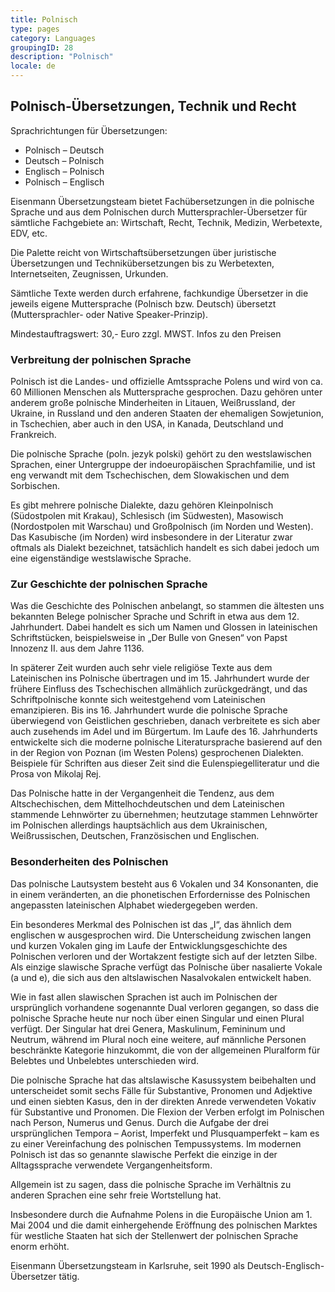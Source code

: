 ```yaml
---
title: Polnisch
type: pages
category: Languages
groupingID: 28
description: "Polnisch"
locale: de
---
```


## Polnisch-Übersetzungen, Technik und Recht

Sprachrichtungen für Übersetzungen:
- Polnisch – Deutsch
- Deutsch – Polnisch
- Englisch – Polnisch
- Polnisch – Englisch

Eisenmann Übersetzungsteam bietet Fachübersetzungen in die polnische Sprache und aus dem Polnischen durch Muttersprachler-Übersetzer für sämtliche Fachgebiete an: Wirtschaft, Recht, Technik, Medizin, Werbetexte, EDV, etc.

Die Palette reicht von Wirtschaftsübersetzungen über juristische Übersetzungen und Technikübersetzungen bis zu Werbetexten, Internetseiten, Zeugnissen, Urkunden.

Sämtliche Texte werden durch erfahrene, fachkundige Übersetzer in die jeweils eigene Muttersprache (Polnisch bzw. Deutsch) übersetzt (Muttersprachler- oder Native Speaker-Prinzip).

Mindestauftragswert: 30,- Euro zzgl. MWST. Infos zu den Preisen

### Verbreitung der polnischen Sprache

Polnisch ist die Landes- und offizielle Amtssprache Polens und wird von ca. 60 Millionen Menschen als Muttersprache gesprochen. Dazu gehören unter anderem große polnische Minderheiten in Litauen, Weißrussland, der Ukraine, in Russland und den anderen Staaten der ehemaligen Sowjetunion, in Tschechien, aber auch in den USA, in Kanada, Deutschland und Frankreich.

Die polnische Sprache (poln. jezyk polski) gehört zu den westslawischen Sprachen, einer Untergruppe der indoeuropäischen Sprachfamilie, und ist eng verwandt mit dem Tschechischen, dem Slowakischen und dem Sorbischen.

Es gibt mehrere polnische Dialekte, dazu gehören Kleinpolnisch (Südostpolen mit Krakau), Schlesisch (im Südwesten), Masowisch (Nordostpolen mit Warschau) und Großpolnisch (im Norden und Westen). Das Kasubische (im Norden) wird insbesondere in der Literatur zwar oftmals als Dialekt bezeichnet, tatsächlich handelt es sich dabei jedoch um eine eigenständige westslawische Sprache.

### Zur Geschichte der polnischen Sprache

Was die Geschichte des Polnischen anbelangt, so stammen die ältesten uns bekannten Belege polnischer Sprache und Schrift in etwa aus dem 12. Jahrhundert. Dabei handelt es sich um Namen und Glossen in lateinischen Schriftstücken, beispielsweise in „Der Bulle von Gnesen“ von Papst Innozenz II. aus dem Jahre 1136.

In späterer Zeit wurden auch sehr viele religiöse Texte aus dem Lateinischen ins Polnische übertragen und im 15. Jahrhundert wurde der frühere Einfluss des Tschechischen allmählich zurückgedrängt, und das Schriftpolnische konnte sich weitestgehend vom Lateinischen emanzipieren. Bis ins 16. Jahrhundert wurde die polnische Sprache überwiegend von Geistlichen geschrieben, danach verbreitete es sich aber auch zusehends im Adel und im Bürgertum. Im Laufe des 16. Jahrhunderts entwickelte sich die moderne polnische Literatursprache basierend auf den in der Region von Poznan (im Westen Polens) gesprochenen Dialekten. Beispiele für Schriften aus dieser Zeit sind die Eulenspiegelliteratur und die Prosa von Mikolaj Rej.

Das Polnische hatte in der Vergangenheit die Tendenz, aus dem Altschechischen, dem Mittelhochdeutschen und dem Lateinischen stammende Lehnwörter zu übernehmen; heutzutage stammen Lehnwörter im Polnischen allerdings hauptsächlich aus dem Ukrainischen, Weißrussischen, Deutschen, Französischen und Englischen.

### Besonderheiten des Polnischen

Das polnische Lautsystem besteht aus 6 Vokalen und 34 Konsonanten, die in einem veränderten, an die phonetischen Erfordernisse des Polnischen angepassten lateinischen Alphabet wiedergegeben werden.

Ein besonderes Merkmal des Polnischen ist das „I“, das ähnlich dem englischen w ausgesprochen wird. Die Unterscheidung zwischen langen und kurzen Vokalen ging im Laufe der Entwicklungsgeschichte des Polnischen verloren und der Wortakzent festigte sich auf der letzten Silbe. Als einzige slawische Sprache verfügt das Polnische über nasalierte Vokale (a und e), die sich aus den altslawischen Nasalvokalen entwickelt haben.

Wie in fast allen slawischen Sprachen ist auch im Polnischen der ursprünglich vorhandene sogenannte Dual verloren gegangen, so dass die polnische Sprache heute nur noch über einen Singular und einen Plural verfügt. Der Singular hat drei Genera, Maskulinum, Femininum und Neutrum, während im Plural noch eine weitere, auf männliche Personen beschränkte Kategorie hinzukommt, die von der allgemeinen Pluralform für Belebtes und Unbelebtes unterschieden wird.

Die polnische Sprache hat das altslawische Kasussystem beibehalten und unterscheidet somit sechs Fälle für Substantive, Pronomen und Adjektive und einen siebten Kasus, den in der direkten Anrede verwendeten Vokativ für Substantive und Pronomen. Die Flexion der Verben erfolgt im Polnischen nach Person, Numerus und Genus. Durch die Aufgabe der drei ursprünglichen Tempora – Aorist, Imperfekt und Plusquamperfekt – kam es zu einer Vereinfachung des polnischen Tempussystems. Im modernen Polnisch ist das so genannte slawische Perfekt die einzige in der Alltagssprache verwendete Vergangenheitsform.

Allgemein ist zu sagen, dass die polnische Sprache im Verhältnis zu anderen Sprachen eine sehr freie Wortstellung hat.

Insbesondere durch die Aufnahme Polens in die Europäische Union am 1. Mai 2004 und die damit einhergehende Eröffnung des polnischen Marktes für westliche Staaten hat sich der Stellenwert der polnischen Sprache enorm erhöht.

 

Eisenmann Übersetzungsteam in Karlsruhe, seit 1990 als Deutsch-Englisch-Übersetzer tätig.

